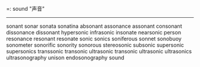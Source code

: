 =: sound "声音"

---
sonant
sonar
sonata
sonatina
absonant
assonance
assonant
consonant
dissonance
dissonant
hypersonic
infrasonic
insonate
nearsonic
person
resonance
resonant
resonate
sonic
sonics
soniferous
sonnet
sonobuoy
sonometer
sonorific
sonority
sonorous
stereosonic
subsonic
supersonic
supersonics
transsonic
transonic
ultrasonic
transonic
ultrasonic
ultrasonics
ultrasonography
unison
endosonography
sound


